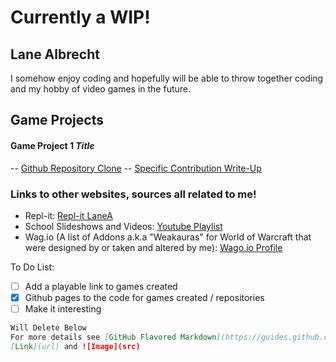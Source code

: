 # Currently a WIP!
## Lane Albrecht
I somehow enjoy coding and hopefully will be able to throw together coding and my hobby of video games in the future.

## Game Projects

#### Game Project 1 *Title*
-- [Github Repository Clone](https://github.com/LaneAlb-Portfolio/Game-Project-1)
-- [Specific Contribution Write-Up](https://lanealb-portfolio.github.io/Lane-Albrecht-GP1/)

### Links to other websites, sources all related to me!
- Repl-it: [Repl-it LaneA](https://repl.it/@LaneA)
- School Slideshows and Videos: [Youtube Playlist](https://www.youtube.com/playlist?list=PL2zwCS9-Xb78bxLGmZdc5EufGa5yV0184)
- Wag.io (A list of Addons a.k.a "Weakauras" for World of Warcraft that were designed by or taken and altered by me): [Wago.io Profile](https://wago.io/p/Tevonsonte)

To Do List:
- [ ] Add a playable link to games created
- [x] Github pages to the code for games created / repositories
- [ ] Make it interesting

```markdown
Will Delete Below
For more details see [GitHub Flavored Markdown](https://guides.github.com/features/mastering-markdown/).
[Link](url) and ![Image](src)
```
